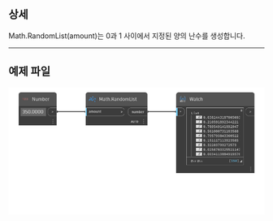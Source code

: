## 상세
Math.RandomList(amount)는 0과 1 사이에서 지정된 양의 난수를 생성합니다.
___
## 예제 파일

![Math.RandomList](./DSCore.Math.RandomList(amount)_img.png)
